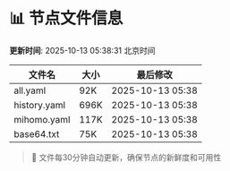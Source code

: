 # 📊 节点文件信息

**更新时间**: 2025-10-13 05:38:31 北京时间

| 文件名 | 大小 | 最后修改 |
|--------|------|----------|
| all.yaml | 92K | 2025-10-13 05:38 |
| history.yaml | 696K | 2025-10-13 05:38 |
| mihomo.yaml | 117K | 2025-10-13 05:38 |
| base64.txt | 75K | 2025-10-13 05:38 |

> 🔄 文件每30分钟自动更新，确保节点的新鲜度和可用性
